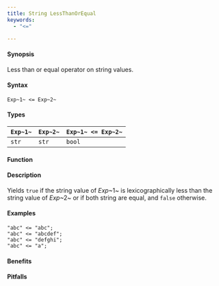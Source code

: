 ```yaml
---
title: String LessThanOrEqual
keywords:
  - "<="

---
```


#### Synopsis

Less than or equal operator on string values.

#### Syntax

`Exp~1~ <= Exp~2~`

#### Types


| `Exp~1~` | `Exp~2~` | `Exp~1~ <= Exp~2~`  |
| --- | --- | --- |
| `str`     |  `str`    | `bool`                |


#### Function

#### Description

Yields `true` if the string value of _Exp_~1~ is lexicographically less
than the string value of _Exp_~2~ or if both string are equal, and `false` otherwise.

#### Examples

```rascal-shell
"abc" <= "abc";
"abc" <= "abcdef";
"abc" <= "defghi";
"abc" <= "a";
```

#### Benefits

#### Pitfalls

